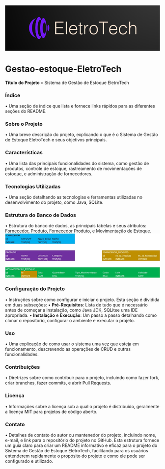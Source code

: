 ![logo](https://github.com/alissonsilvaa/Gestao-estoque-EletroTech/blob/main/logo2.png)
# Gestao-estoque-EletroTech

**Título do Projeto**
• Sistema de Gestão de Estoque EletroTech
### Índice
• Uma seção de índice que lista e fornece links rápidos para as diferentes seções
do README.
### Sobre o Projeto
• Uma breve descrição do projeto, explicando o que é o Sistema de Gestão de
Estoque EletroTech e seus objetivos principais.
### Características
• Uma lista das principais funcionalidades do sistema, como gestão de produtos,
controle de estoque, rastreamento de movimentações de estoque, e
administração de fornecedores.
### Tecnologias Utilizadas
• Uma seção detalhando as tecnologias e ferramentas utilizadas no
desenvolvimento do projeto, como Java, SQLite.
### Estrutura do Banco de Dados
• Estrutura do banco de dados, as principais tabelas e
seus atributos: Fornecedor, Produto, Fornecedor Produto, e Movimentação de Estoque.
![Modelagem_DB](https://github.com/alissonsilvaa/Gestao-estoque-EletroTech/blob/main/IMG/Modelagem_DB.jpeg)
### Configuração do Projeto
• Instruções sobre como configurar e iniciar o projeto. Esta seção é dividida em
duas subseções:
• **Pré-Requisitos**: Lista de tudo que é necessário antes de começar a
instalação, como Java JDK, SQLitee uma IDE apropriada.
• **Instalação** e **Execução**: Um passo a passo detalhando como clonar o
repositório, configurar o ambiente e executar o projeto.

### Uso
• Uma explicação de como usar o sistema uma vez que esteja em funcionamento,
descrevendo as operações de CRUD e outras funcionalidades.
### Contribuições
• Diretrizes sobre como contribuir para o projeto, incluindo como fazer fork, criar
branches, fazer commits, e abrir Pull Requests.
### Licença
• Informações sobre a licença sob a qual o projeto é distribuído, geralmente a
licença MIT para projetos de código aberto.
### Contato
• Detalhes de contato do autor ou mantenedor do projeto, incluindo nome, e-mail,
e link para o repositório do projeto no GitHub.
Esta estrutura fornece um guia claro para criar um README informativo e eficaz para o
projeto do Sistema de Gestão de Estoque EletroTech, facilitando para os usuários
entenderem rapidamente o propósito do projeto e como ele pode ser configurado e
utilizado.
